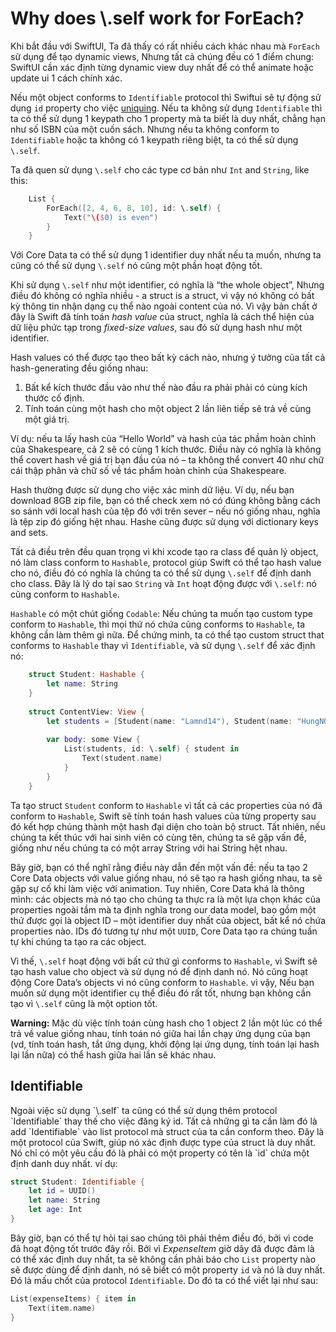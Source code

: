 <h1>Why does \.self work for ForEach?</h1>

Khi bắt đầu với SwiftUI, Ta đã thấy có rất nhiều cách khác nhau mà `ForEach` sử dụng để tạo dynamic views, Nhưng tất cả chúng đều có 1 điểm chung: SwiftUI cần xác định từng dynamic view duy nhất để có thể animate hoặc update ui 1 cách chính xác.

Nếu một object conforms to `Identifiable` protocol thì Swiftui sẽ tự động sử dụng `id` property cho việc [uniquing](https://ue.termwiki.com/UE/uniquing). Nếu ta không sử dụng `Identifiable` thì ta có thể sử dụng 1 keypath cho 1 property mà ta biết là duy nhất, chẳng hạn như số ISBN của một cuốn sách. Nhưng nếu ta không conform to `Identifiable` hoặc ta không có 1 keypath riêng biệt, ta có thể sử dụng `\.self`.

Ta đã quen sử dụng `\.self` cho các type cơ bản như `Int` and `String`, like this:

```Swift
    List {
        ForEach([2, 4, 6, 8, 10], id: \.self) {
            Text("\($0) is even")
        }
    }
```

Với Core Data ta có thể sử dụng 1 identifier duy nhất nếu ta muốn, nhưng ta cũng có thể sử dụng `\.self` nó cũng một phần hoạt động tốt.

Khi sử dụng `\.self` như một identifier, có nghĩa là “the whole object”, Nhưng điều đó không có nghĩa nhiều - a struct is a struct, vì vậy nó không có bất kỳ thông tin nhận dạng cụ thể nào ngoài content của nó. Vì vậy bản chất ở đây là Swift đã tính toán  *hash value* của struct, nghĩa là cách thể hiện của dữ liệu phức tạp trong *fixed-size values*, sau đó sử dụng hash như một identifier.

Hash values có thể được tạo theo bất kỳ cách nào, nhưng ý tưởng của tất cả hash-generating đều giống nhau:

1. Bất kể kích thước đầu vào như thế nào đầu ra phải phải có cùng kích thước cố định.
2. Tính toán cùng một hash cho một object 2 lần liên tiếp sẽ trả về cùng một giá trị.

Ví dụ: nếu ta lấy hash của “Hello World” và hash của tác phầm hoàn chỉnh của Shakespeare, cả 2 sẽ có cùng 1 kích thước. Điều này có nghĩa là không thể covert hash về giá trị bạn đầu của nó – ta không thể convert 40 như chữ cái thập phân và chữ số về tác phẩm hoàn chỉnh của Shakespeare.

Hash thường được sử dụng cho việc xác minh dữ liệu. Ví dụ, nếu bạn download 8GB zip file, bạn có thể check xem nó có đúng không bằng cách so sánh với local hash của tệp đó với trên sever – nếu nó giống nhau, nghĩa là tệp zip đó giống hệt nhau. Hashe cũng được sử dụng với dictionary keys and sets.

Tất cả điều trên đều quan trọng vì khi xcode tạo ra class để quản lý object, nó làm class conform to `Hashable`, protocol giúp Swift có thể tạo hash value cho nó, điều đó có nghĩa là chúng ta có thể sử dụng `\.self` để định danh cho class. Đây là lý do tại sao `String` và `Int` hoạt động được với `\.self`: nó cũng conform to `Hashable`.

`Hashable` có một chút giống `Codable`: Nếu chúng ta muốn tạo custom type conform to `Hashable`, thì mọi thứ nó chứa cũng conforms to `Hashable`, ta không cần làm thêm gì nữa. Để chứng minh, ta có thể tạo custom struct that conforms to `Hashable` thay vì `Identifiable`, và sử dụng `\.self` để xác định nó:

```Swift
    struct Student: Hashable {
        let name: String
    }
    
    struct ContentView: View {
        let students = [Student(name: "Lamnd14"), Student(name: "HungNQ37")]
    
        var body: some View {
            List(students, id: \.self) { student in
                Text(student.name)
            }
        }
    }
```

Ta tạo struct `Student` conform to `Hashable` vì tất cả các properties của nó đã conform to `Hashable`, Swift sẽ tính toán hash values của từng property sau đó kết hợp chúng thành một hash đại diện cho toàn bộ struct. Tất nhiên, nếu chúng ta kết thúc với hai sinh viên có cùng tên, chúng ta sẽ gặp vấn đề, giống như nếu chúng ta có một array String với hai String hệt nhau.

Bây giờ, bạn có thể nghĩ rằng điều này dẫn đến một vấn đề: nếu ta tạo 2 Core Data objects với value giống nhau, nó sẽ tạo ra hash giống nhau, ta sẽ gặp sự cố khi làm việc với animation. Tuy nhiên, Core Data khá là thông mình: các objects mà nó tạo cho chúng ta thực ra là một lựa chọn khác của properties ngoài tầm mà ta định nghĩa trong our data model, bao gồm một thứ được gọi là object ID – một identifier duy nhất của object, bất kể nó chứa properties nào. IDs đó tương tự như một `UUID`, Core Data tạo ra chúng tuần tự khi chúng ta tạo ra các object.

Vì thế, `\.self` hoạt động với bất cứ thứ gì conforms to `Hashable`, vì Swift sẽ tạo hash value cho object và sử dụng nó để định danh nó. Nó cũng hoạt động Core Data’s objects vì nó cũng conform to `Hashable`. vì vậy, Nếu bạn muốn sử dụng một identifier cụ thể điều đó rất tốt, nhưng bạn không cần tạo vì `\.self` cũng là một option tốt.

**Warning:** Mặc dù việc tính toán cùng hash cho 1 object 2 lần một lúc có thể trả về value giống nhau, tính toán nó giữa hai lần chạy ứng dụng của bạn (vd, tính toán hash, tắt ứng dụng, khởi động lại ứng dụng, tính toán lại hash lại lần nữa) có thể hash giữa hai lần sẽ khác nhau.

<h2>Identifiable</h2>
Ngoài việc sử dụng `\.self` ta cũng có thể sử dụng thêm protocol `Identifiable` thay thế cho việc đăng ký id. Tất cả những gì ta cần làm đó là add `Identifiable` vào list protocol mà struct của ta cần conform theo. Đây là một protocol của Swift, giúp nó xác định được type của struct là duy nhất. Nó chỉ có một yêu cầu đó là phải có một property có tên là `id` chứa một định danh duy nhất. ví dụ:

```Swift
struct Student: Identifiable {
    let id = UUID()
    let name: String
    let age: Int
}
```
Bây giờ, bạn có thể tự hỏi tại sao chúng tôi phải thêm điều đó, bởi vì code đã hoạt động tốt trước đây rồi. Bởi vì *ExpenseItem* giờ dây đã được đảm là có thể xác định duy nhất, ta sẽ không cần phải báo cho `List` property nào sẽ được dùng để định danh, nó sẽ biết có một property `id` và nó là duy nhất. Đó là mấu chốt của protocol `Identifiable`.
Do đó ta có thể viết lại như sau:

```Swift
List(expenseItems) { item in
    Text(item.name)
}
```
